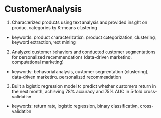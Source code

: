 # CustomerAnalysis
1. Characterized products using text analysis and provided insight on product categories by K-means clustering
- keywords: product characterization, product categorization, clustering, keyword extraction, text mining

2. Analyzed customer behaviors and conducted customer segmentations for personalized recommendations (data-driven marketing, computational marketing)
- keywords: behavorial analysis, customer segmentation (clustering), data-driven marketing, personalized recommendation

3. Built a logistic regression model to predict whether customers return in the next month, achieving 78% accuracy and 75% AUC in 5-fold cross-validation
- keywords: return rate, logistic regression, binary classification, cross-validation
